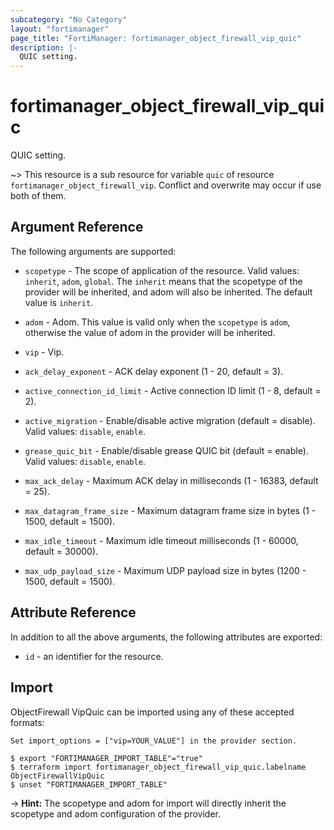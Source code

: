 ```yaml
---
subcategory: "No Category"
layout: "fortimanager"
page_title: "FortiManager: fortimanager_object_firewall_vip_quic"
description: |-
  QUIC setting.
---
```


# fortimanager_object_firewall_vip_quic
QUIC setting.

~> This resource is a sub resource for variable `quic` of resource `fortimanager_object_firewall_vip`. Conflict and overwrite may occur if use both of them.



## Argument Reference


The following arguments are supported:

* `scopetype` - The scope of application of the resource. Valid values: `inherit`, `adom`, `global`. The `inherit` means that the scopetype of the provider will be inherited, and adom will also be inherited. The default value is `inherit`.
* `adom` - Adom. This value is valid only when the `scopetype` is `adom`, otherwise the value of adom in the provider will be inherited.
* `vip` - Vip.

* `ack_delay_exponent` - ACK delay exponent (1 - 20, default = 3).
* `active_connection_id_limit` - Active connection ID limit (1 - 8, default = 2).
* `active_migration` - Enable/disable active migration (default = disable). Valid values: `disable`, `enable`.

* `grease_quic_bit` - Enable/disable grease QUIC bit (default = enable). Valid values: `disable`, `enable`.

* `max_ack_delay` - Maximum ACK delay in milliseconds (1 - 16383, default = 25).
* `max_datagram_frame_size` - Maximum datagram frame size in bytes (1 - 1500, default = 1500).
* `max_idle_timeout` - Maximum idle timeout milliseconds (1 - 60000, default = 30000).
* `max_udp_payload_size` - Maximum UDP payload size in bytes (1200 - 1500, default = 1500).


## Attribute Reference

In addition to all the above arguments, the following attributes are exported:
* `id` - an identifier for the resource.

## Import

ObjectFirewall VipQuic can be imported using any of these accepted formats:
```
Set import_options = ["vip=YOUR_VALUE"] in the provider section.

$ export "FORTIMANAGER_IMPORT_TABLE"="true"
$ terraform import fortimanager_object_firewall_vip_quic.labelname ObjectFirewallVipQuic
$ unset "FORTIMANAGER_IMPORT_TABLE"
```
-> **Hint:** The scopetype and adom for import will directly inherit the scopetype and adom configuration of the provider.
